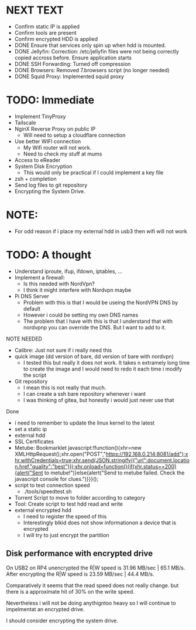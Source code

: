 # NEXT TEXT
- Confirm static IP is applied
- Confirm tools are present
- Confirm encrypted HDD is applied
- DONE Ensure that services only spin up when hdd is mounted.
- DONE Jellyfin: Correction: /etc/jellyfin files were not being correctly copied accross before.  Ensure application starts
- DONE SSH Forwarding: Turned off compression
- DONE Browsers: Removed 7.browsers script (no longer needed)
- DONE Squid Proxy: Implemented squid proxy

# TODO: Immediate
- Implement TinyProxy
- Tailscale
- NginX Reverse Proxy on public IP
    * Will need to setup a cloudflare connection
- Use better WIFI connection
    - My Wifi router will not work.
    - Need to check my stuff at mums
- Access to eReader
- System Disk Encryption
    - This would only be practical if I could implement a key file
- zsh + completion
- Send log files to git repository
- Encrypting the System Drive.

# NOTE: 
- For odd reason if i place my external hdd in usb3 then wifi will not work

# TODO: A thought
- Understand iproute, ifup, ifdown, iptables, ...
- Implement a firewall: 
    * Is this needed with NordVpn?
    * I think it might interfere with Nordvpn maybe
- Pi DNS Server
    * Problem with this is that I would be useing the NordVPN DNS by default
    * However i could be setting my own DNS names
    * The problem that I have with this is that I understand that with nordvpnp you can override the DNS.  But I want to add to it.

NOTE NEEDED
- Calibre: Just not sure if i really need this
- quick image (dd version of bare, dd version of bare with nordvpn)
    * I tested this but really it does not work.  It takes n extramely long time to create the image and I would need to redo it each time i modify the script
- Git repository
    * I mean this is not really that much.  
    * I can create a ssh bare repository whenever i want
    * I was thinking of gitea, but honestly i would just never use that



Done
- i need to remember to update the linux kernel to the latest
- set a static ip
- external hdd
- SSL Certificates
- Metube: Bookmarklet
javascript:!function(){xhr=new XMLHttpRequest();xhr.open("POST","https://192.168.0.214:8081/add");xhr.withCredentials=true;xhr.send(JSON.stringify({"url":document.location.href,"quality":"best"}));xhr.onload=function(){if(xhr.status==200){alert("Sent to metube!")}else{alert("Send to metube failed. Check the javascript console for clues.")}}}();
- script to test connection speed
    * ./tools/speedtest.sh
- Torrent Script to move to folder according to category
- Tool: Create script to test hdd read and write
- external encrypted hdd
    * I need to register the speed of this
    * Interestingly blkid does not show informationon a device that is encrypted
    * I will try to just encrypt the partition

## Disk performance with encrypted drive

On USB2 on RP4 unencrypted the R|W speed is 31.96 MB/sec | 65.1 MB/s. After encrypting the R|W speed is 23.59 MB/sec | 44.4 MB/s. 

Comparatively it seems that the read speed does not really change.  but there is a approximate hit of 30% on the write speed.

Nevertheless i will not be doing anythigntoo heavy so I will continue to impelmentat an encrypted drive.

I should consider encrypting the system drive.
